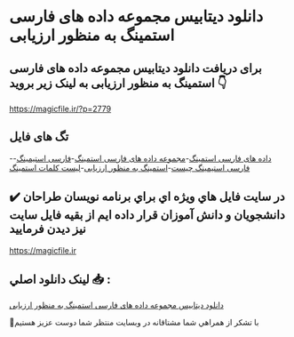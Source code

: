 # دانلود دیتابیس مجموعه داده های فارسی استمینگ به منظور ارزیابی

## برای دریافت دانلود دیتابیس مجموعه داده های فارسی استمینگ به منظور ارزیابی به لینک زیر بروید 👇

https://magicfile.ir/?p=2779

## تگ های فایل

-[داده های فارسی استمینگ](https://magicfile.ir/product/%d8%af%db%8c%d8%aa%d8%a7%d8%a8%db%8c%d8%b3-%d9%85%d8%ac%d9%85%d9%88%d8%b9%d9%87-%d8%af%d8%a7%d8%af%d9%87-%d9%87%d8%a7%db%8c-%d9%81%d8%a7%d8%b1%d8%b3%db%8c-%d8%a7%d8%b3%d8%aa%d9%85%db%8c%d9%86%da%af/)-[مجموعه داده های فارسی استمینگ](https://magicfile.ir/product/%d8%af%db%8c%d8%aa%d8%a7%d8%a8%db%8c%d8%b3-%d9%85%d8%ac%d9%85%d9%88%d8%b9%d9%87-%d8%af%d8%a7%d8%af%d9%87-%d9%87%d8%a7%db%8c-%d9%81%d8%a7%d8%b1%d8%b3%db%8c-%d8%a7%d8%b3%d8%aa%d9%85%db%8c%d9%86%da%af/)-[فارسی استیمینگ](https://magicfile.ir/product/%d8%af%db%8c%d8%aa%d8%a7%d8%a8%db%8c%d8%b3-%d9%85%d8%ac%d9%85%d9%88%d8%b9%d9%87-%d8%af%d8%a7%d8%af%d9%87-%d9%87%d8%a7%db%8c-%d9%81%d8%a7%d8%b1%d8%b3%db%8c-%d8%a7%d8%b3%d8%aa%d9%85%db%8c%d9%86%da%af/)-[فارسی استیمینگ چیست](https://magicfile.ir/product/%d8%af%db%8c%d8%aa%d8%a7%d8%a8%db%8c%d8%b3-%d9%85%d8%ac%d9%85%d9%88%d8%b9%d9%87-%d8%af%d8%a7%d8%af%d9%87-%d9%87%d8%a7%db%8c-%d9%81%d8%a7%d8%b1%d8%b3%db%8c-%d8%a7%d8%b3%d8%aa%d9%85%db%8c%d9%86%da%af/)-[استمینگ به منظور ارزیابی](https://magicfile.ir/product/%d8%af%db%8c%d8%aa%d8%a7%d8%a8%db%8c%d8%b3-%d9%85%d8%ac%d9%85%d9%88%d8%b9%d9%87-%d8%af%d8%a7%d8%af%d9%87-%d9%87%d8%a7%db%8c-%d9%81%d8%a7%d8%b1%d8%b3%db%8c-%d8%a7%d8%b3%d8%aa%d9%85%db%8c%d9%86%da%af/)-[لیست کلمات استمینگ](https://magicfile.ir/product/%d8%af%db%8c%d8%aa%d8%a7%d8%a8%db%8c%d8%b3-%d9%85%d8%ac%d9%85%d9%88%d8%b9%d9%87-%d8%af%d8%a7%d8%af%d9%87-%d9%87%d8%a7%db%8c-%d9%81%d8%a7%d8%b1%d8%b3%db%8c-%d8%a7%d8%b3%d8%aa%d9%85%db%8c%d9%86%da%af/)

## ✔️ در سايت فايل هاي ويژه اي براي برنامه نويسان طراحان دانشجويان و دانش آموزان قرار داده ايم از بقيه فايل سايت نيز ديدن فرماييد

https://magicfile.ir


## لينک دانلود اصلي 📥 :

[دانلود دیتابیس مجموعه داده های فارسی استمینگ به منظور ارزیابی](https://magicfile.ir/product/%d8%af%db%8c%d8%aa%d8%a7%d8%a8%db%8c%d8%b3-%d9%85%d8%ac%d9%85%d9%88%d8%b9%d9%87-%d8%af%d8%a7%d8%af%d9%87-%d9%87%d8%a7%db%8c-%d9%81%d8%a7%d8%b1%d8%b3%db%8c-%d8%a7%d8%b3%d8%aa%d9%85%db%8c%d9%86%da%af/) 


🙏با تشکر از همراهي شما مشتاقانه در وبسایت منتظر شما دوست عزیز هستیم

